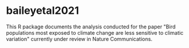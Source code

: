 # baileyetal2021
This R package documents the analysis conducted for the paper   "Bird populations most exposed to climate change are less sensitive to climatic variation" currently under review in Nature Communications.
